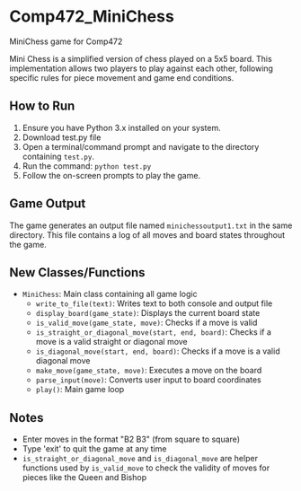 # Comp472_MiniChess
MiniChess game for Comp472

Mini Chess is a simplified version of chess played on a 5x5 board. This implementation allows two players to play against each other, following specific rules for piece movement and game end conditions.


## How to Run
1. Ensure you have Python 3.x installed on your system.
2. Download test.py file
3. Open a terminal/command prompt and navigate to the directory containing `test.py`.
4. Run the command: `python test.py`
5. Follow the on-screen prompts to play the game.

## Game Output
The game generates an output file named `minichessoutput1.txt` in the same directory. This file contains a log of all moves and board states throughout the game.

## New Classes/Functions
- `MiniChess`: Main class containing all game logic
  - `write_to_file(text)`: Writes text to both console and output file
  - `display_board(game_state)`: Displays the current board state
  - `is_valid_move(game_state, move)`: Checks if a move is valid
  - `is_straight_or_diagonal_move(start, end, board)`: Checks if a move is a valid straight or diagonal move
  - `is_diagonal_move(start, end, board)`: Checks if a move is a valid diagonal move
  - `make_move(game_state, move)`: Executes a move on the board
  - `parse_input(move)`: Converts user input to board coordinates
  - `play()`: Main game loop

## Notes
- Enter moves in the format "B2 B3" (from square to square)
- Type 'exit' to quit the game at any time
- `is_straight_or_diagonal_move` and `is_diagonal_move` are helper functions used by `is_valid_move` to check the validity of moves for pieces like the Queen and Bishop
